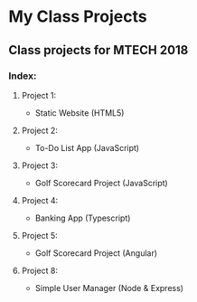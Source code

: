 # My Class Projects
## Class projects for MTECH 2018

### Index:

1. Project 1:
    * Static Website (HTML5)

2. Project 2:
    * To-Do List App (JavaScript)

3. Project 3:
    * Golf Scorecard Project (JavaScript)

4. Project 4:
    * Banking App (Typescript)

5. Project 5:
    * Golf Scorecard Project (Angular)

6. Project 8:
    * Simple User Manager (Node & Express)
